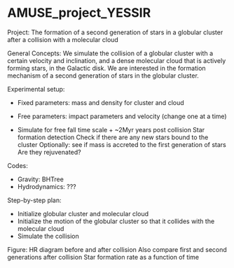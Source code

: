 # AMUSE_project_YESSIR

Project: The formation of a second generation of stars in a globular cluster after a collision with a molecular cloud

General Concepts:
	We simulate the collision of a globular cluster with a certain velocity and inclination, and a dense molecular cloud that is actively forming stars, 
	in the Galactic disk. We are interested in the formation mechanism of a second generation of stars in the globular cluster. 

Experimental setup:

- Fixed parameters: mass and density for cluster and cloud

- Free parameters: impact parameters and velocity (change one at a time)

- Simulate for free fall time scale + ~2Myr years post collision
	Star formation detection
	Check if there are any new stars bound to the cluster 
	Optionally: see if mass is accreted to the first generation of stars
		Are they rejuvenated?

Codes:
- Gravity:
	BHTree
- Hydrodynamics: 
	???

Step-by-step plan:
- Initialize globular cluster and molecular cloud
- Initialize the motion of the globular cluster so that it collides with the molecular cloud 
- Simulate the collision 


Figure:
HR diagram before and after collision
Also compare first and second generations after collision
Star formation rate as a function of time
